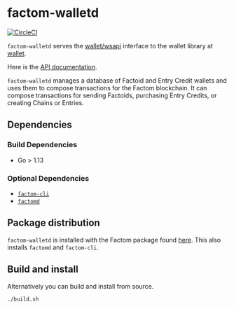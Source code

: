 factom-walletd
===
[![CircleCI](https://circleci.com/gh/FactomProject/factom-walletd/tree/develop.svg?style=svg)](https://circleci.com/gh/FactomProject/factom-walletd/tree/develop)

`factom-walletd` serves the [wallet/wsapi](https://github.com/FactomProject/wallet/tree/master/wsapi) interface to the wallet library at [wallet](https://github.com/FactomProject/wallet/tree/master).

Here is the [API documentation](https://docs.factomprotocol.org/start/factom-api-docs/factom-walletd-api).

`factom-walletd` manages a database of Factoid and Entry Credit wallets and
uses them to compose transactions for the Factom blockchain. It can compose
transactions for sending Factoids, purchasing Entry Credits, or creating Chains
or Entries.

## Dependencies
### Build Dependencies
- Go > 1.13

### Optional Dependencies

- [`factom-cli`](https://github.com/FactomProject/factom-cli)
- [`factomd`](https://github.com/FactomProject/factomd)

## Package distribution

`factom-walletd` is installed with the Factom package found
[here](https://github.com/FactomProject/distribution). This also installs
`factomd` and `factom-cli`.

## Build and install

Alternatively you can build and install from source.
```
./build.sh
```
